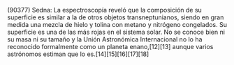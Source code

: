 (90377) Sedna: La espectroscopía reveló que la composición de su superficie es similar a la de otros objetos transneptunianos, siendo en gran medida una mezcla de hielo y tolina con metano y nitrógeno congelados. Su superficie es una de las más rojas en el sistema solar. No se conoce bien ni su masa ni su tamaño y la Unión Astronómica Internacional no lo ha reconocido formalmente como un planeta enano,[12]​[13]​ aunque varios astrónomos estiman que lo es.[14]​[15]​[16]​[17]​[18]​
